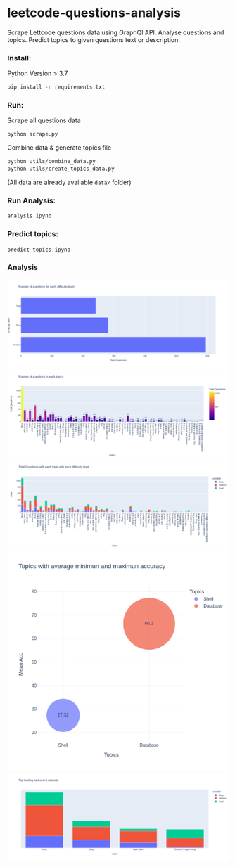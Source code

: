 # leetcode-questions-analysis

Scrape Lettcode questions data using GraphQl API.
Analyse questions and topics.
Predict topics to given questions text or description.

### Install:
Python Version > 3.7

```sh
pip install -r requirements.txt
```

### Run:
Scrape all questions data
```sh
python scrape.py
```
Combine data & generate topics file
```sh
python utils/combine_data.py
python utils/create_topics_data.py
```
(All data are already available `data/` folder)

### Run Analysis:
```sh
analysis.ipynb
```
### Predict topics:
```sh
predict-topics.ipynb
```

### Analysis

![1](img/1_difficulty_level.png)
![2](img/2_number_of_questions_topicsnewplot.png)
![3](img/3_with_diff_level.png)
![4](img/4_acc_rate.png)
![5](img/5_leading_topic.png)
